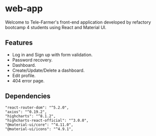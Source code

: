 # web-app
Welcome to Tele-Farmer's front-end application developed by refactory bootcamp 4 students using React and Material UI.

## Features
- Log in and Sign up with form validation.
- Password recovery.
- Dashboard.
- Create/Update/Delete a dashboard.
- Edit profile.
- 404 error page.

## Dependencies
    "react-router-dom": "^5.2.0",
    "axios": "^0.19.2",
    "highcharts": "^8.1.2",
    "highcharts-react-official": "^3.0.0",
    "@material-ui/core": "^4.11.0",
    "@material-ui/icons": "^4.9.1",